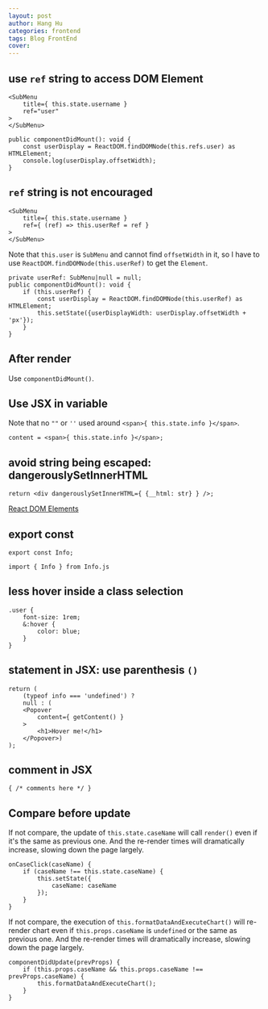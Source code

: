 ```yaml
---
layout: post
author: Hang Hu
categories: frontend
tags: Blog FrontEnd 
cover: 
---
```


## use `ref` string to access DOM Element

```
<SubMenu
    title={ this.state.username }
    ref="user"
>
</SubMenu>
```


```
public componentDidMount(): void {
    const userDisplay = ReactDOM.findDOMNode(this.refs.user) as HTMLElement;
    console.log(userDisplay.offsetWidth);
}
```


## `ref` string is not encouraged 


```
<SubMenu
    title={ this.state.username }
    ref={ (ref) => this.userRef = ref }
>
</SubMenu>
```


Note that `this.user` is `SubMenu` and cannot find `offsetWidth` in it, so I have to use `ReactDOM.findDOMNode(this.userRef)` to get the `Element`.


```
private userRef: SubMenu|null = null;
public componentDidMount(): void {
    if (this.userRef) {
        const userDisplay = ReactDOM.findDOMNode(this.userRef) as HTMLElement;
        this.setState({userDisplayWidth: userDisplay.offsetWidth + 'px'});
    }
}
```


## After render


Use `componentDidMount()`.


## Use JSX in variable


Note that no `""` or `''` used around `<span>{ this.state.info }</span>`.


```
content = <span>{ this.state.info }</span>;
```


## avoid string being escaped: dangerouslySetInnerHTML


```
return <div dangerouslySetInnerHTML={ {__html: str} } />;
```


[React DOM Elements](https://reactjs.org/docs/dom-elements.html)


## export const


```
export const Info;
```


```
import { Info } from Info.js
```


## less hover inside a class selection


```
.user {
    font-size: 1rem;
    &:hover {
        color: blue;
    }
}
```


## statement in JSX: use parenthesis `()`


```
return (
    (typeof info === 'undefined') ?
    null : (
    <Popover
        content={ getContent() }
    >
        <h1>Hover me!</h1>
    </Popover>)
);
```


## comment in JSX


```
{ /* comments here */ }
```


## Compare before update


If not compare, the update of `this.state.caseName` will call `render()` even if it's the same as previous one. And the re-render times will dramatically increase, slowing down the page largely.


```
onCaseClick(caseName) {
    if (caseName !== this.state.caseName) {
        this.setState({
            caseName: caseName
        });
    }
}
```


If not compare, the execution of `this.formatDataAndExecuteChart()` will re-render chart even if `this.props.caseName` is `undefined` or the same as previous one. And the re-render times will dramatically increase, slowing down the page largely.


```
componentDidUpdate(prevProps) {
    if (this.props.caseName && this.props.caseName !== prevProps.caseName) {
        this.formatDataAndExecuteChart();
    }
}
```
